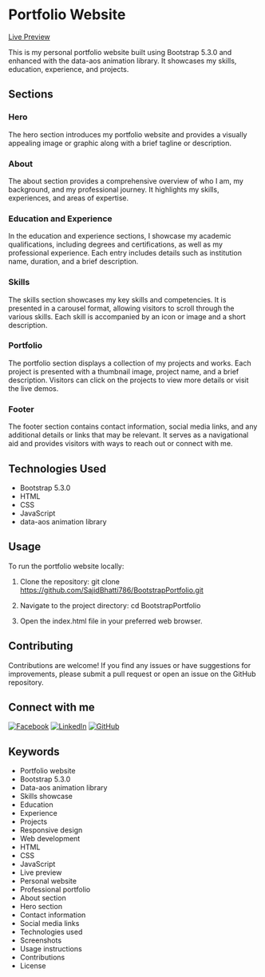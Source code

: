 # Portfolio Website
[Live Preview](https://sajidbhatti786.github.io/BootstrapPortfolio/)

This is my personal portfolio website built using Bootstrap 5.3.0 and enhanced with the data-aos animation library. It showcases my skills, education, experience, and projects.

## Sections

### Hero

The hero section introduces my portfolio website and provides a visually appealing image or graphic along with a brief tagline or description.

### About

The about section provides a comprehensive overview of who I am, my background, and my professional journey. It highlights my skills, experiences, and areas of expertise.

### Education and Experience

In the education and experience sections, I showcase my academic qualifications, including degrees and certifications, as well as my professional experience. Each entry includes details such as institution name, duration, and a brief description.

### Skills

The skills section showcases my key skills and competencies. It is presented in a carousel format, allowing visitors to scroll through the various skills. Each skill is accompanied by an icon or image and a short description.

### Portfolio

The portfolio section displays a collection of my projects and works. Each project is presented with a thumbnail image, project name, and a brief description. Visitors can click on the projects to view more details or visit the live demos.

### Footer

The footer section contains contact information, social media links, and any additional details or links that may be relevant. It serves as a navigational aid and provides visitors with ways to reach out or connect with me.

## Technologies Used

- Bootstrap 5.3.0
- HTML
- CSS
- JavaScript
- data-aos animation library


## Usage

To run the portfolio website locally:

1. Clone the repository:
   git clone https://github.com/SajidBhatti786/BootstrapPortfolio.git
2. Navigate to the project directory:
   cd BootstrapPortfolio
   
3. Open the index.html file in your preferred web browser.

## Contributing

Contributions are welcome! If you find any issues or have suggestions for improvements, please submit a pull request or open an issue on the GitHub repository.

## Connect with me
[![Facebook](https://img.shields.io/badge/Facebook-Follow-blue)](https://www.facebook.com/profile.php?id=100026991042689&mibextid=ZbWKwL)
[![LinkedIn](https://img.shields.io/badge/LinkedIn-Connect-blue)](https://www.linkedin.com/in/sajid-bhatti-b2436b24a)
[![GitHub](https://img.shields.io/github/followers/YOUR_GITHUB_USERNAME?style=social)](https://github.com/SajidBhatti786)

## Keywords

- Portfolio website
- Bootstrap 5.3.0
- Data-aos animation library
- Skills showcase
- Education
- Experience
- Projects
- Responsive design
- Web development
- HTML
- CSS
- JavaScript
- Live preview
- Personal website
- Professional portfolio
- About section
- Hero section
- Contact information
- Social media links
- Technologies used
- Screenshots
- Usage instructions
- Contributions
- License

